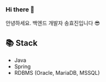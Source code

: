 ### Hi there 👋

안녕하세요. 백엔드 개발자 송효진입니다 😎

## 📚 Stack
- Java
- Spring
- RDBMS (Oracle, MariaDB, MSSQL)



<!--
**hyojin107/hyojin107** is a ✨ _special_ ✨ repository because its `README.md` (this file) appears on your GitHub profile.

Here are some ideas to get you started:

- 🔭 I’m currently working on ...
- 🌱 I’m currently learning ...
- 👯 I’m looking to collaborate on ...
- 🤔 I’m looking for help with ...
- 💬 Ask me about ...
- 📫 How to reach me: ...
- 😄 Pronouns: ...
- ⚡ Fun fact: ...
-->
<!--
![hyojin's github stats](https://github-readme-stats.vercel.app/api?username=hyojin107&show_icons=true)
-->
